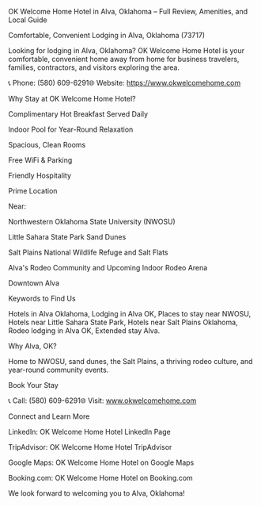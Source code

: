 OK Welcome Home Hotel in Alva, Oklahoma – Full Review, Amenities, and Local Guide

Comfortable, Convenient Lodging in Alva, Oklahoma (73717)

Looking for lodging in Alva, Oklahoma? OK Welcome Home Hotel is your comfortable, convenient home away from home for business travelers, families, contractors, and visitors exploring the area.

📞 Phone: (580) 609-6291🌐 Website: https://www.okwelcomehome.com

Why Stay at OK Welcome Home Hotel?

Complimentary Hot Breakfast Served Daily

Indoor Pool for Year-Round Relaxation

Spacious, Clean Rooms

Free WiFi & Parking

Friendly Hospitality

Prime Location

Near:

Northwestern Oklahoma State University (NWOSU)

Little Sahara State Park Sand Dunes

Salt Plains National Wildlife Refuge and Salt Flats

Alva's Rodeo Community and Upcoming Indoor Rodeo Arena

Downtown Alva

Keywords to Find Us

Hotels in Alva Oklahoma, Lodging in Alva OK, Places to stay near NWOSU, Hotels near Little Sahara State Park, Hotels near Salt Plains Oklahoma, Rodeo lodging in Alva OK, Extended stay Alva.

Why Alva, OK?

Home to NWOSU, sand dunes, the Salt Plains, a thriving rodeo culture, and year-round community events.

Book Your Stay

📞 Call: (580) 609-6291🌐 Visit: www.okwelcomehome.com

Connect and Learn More

LinkedIn: OK Welcome Home Hotel LinkedIn Page

TripAdvisor: OK Welcome Home Hotel TripAdvisor

Google Maps: OK Welcome Home Hotel on Google Maps

Booking.com: OK Welcome Home Hotel on Booking.com

We look forward to welcoming you to Alva, Oklahoma!
